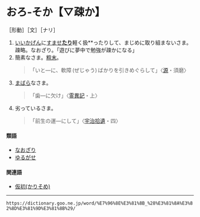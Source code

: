# おろ‐そか【▽疎か】

［形動］［文］［ナリ］

1. [いいかげん](いいかげん（いい加減）)に[すませ**たり**](すませる（済ませる）)軽く扱**ったりして、まじめに取り組まないさま。疎略。なおざり。「遊びに夢中で勉強が疎かになる」
2. 簡素なさま。[粗末](そまつ（粗末／麁末）)。
    >「いと―に、軟障 (ぜじゃう) ばかりを引きめぐらして」〈[源](https://dictionary.goo.ne.jp/word/%E6%BA%90%E6%B0%8F%E7%89%A9%E8%AA%9E/#jn-69890)・須磨〉
3. [まばら](まばら（疎ら／疏ら）)なさま。
    >「歯―に欠け」〈[霊異記](https://dictionary.goo.ne.jp/word/%E6%97%A5%E6%9C%AC%E9%9C%8A%E7%95%B0%E8%A8%98/#jn-168041)・上〉
4. 劣っているさま。
    >「前生の運―にして」〈[宇治拾遺](https://dictionary.goo.ne.jp/word/%E5%AE%87%E6%B2%BB%E6%8B%BE%E9%81%BA%E7%89%A9%E8%AA%9E/#jn-18547)・四〉
        

#### 類語

-   [なおざり](https://dictionary.goo.ne.jp/word/%E7%AD%89%E9%96%91_%28%E3%81%AA%E3%81%8A%E3%81%96%E3%82%8A%29/#jn-162782)
-   [ゆるがせ](https://dictionary.goo.ne.jp/word/%E5%BF%BD%E3%81%9B_%28%E3%82%86%E3%82%8B%E3%81%8C%E3%81%9B%29/#jn-225897)

#### 関連語

-   [仮初(かりそめ)](https://dictionary.goo.ne.jp/word/%E4%BB%AE%E5%88%9D%E3%82%81/#jn-46222)

---
`https://dictionary.goo.ne.jp/word/%E7%96%8E%E3%81%8B_%28%E3%81%8A%E3%82%8D%E3%81%9D%E3%81%8B%29/`